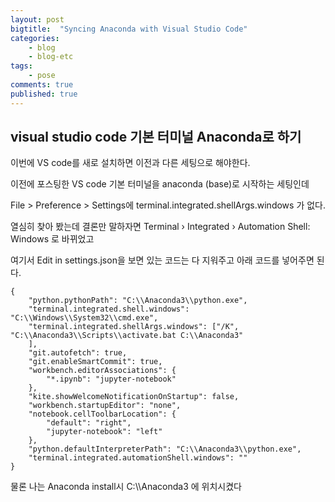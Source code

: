 ```yaml
---
layout: post
bigtitle:  "Syncing Anaconda with Visual Studio Code"
categories:
    - blog
    - blog-etc
tags:
    - pose
comments: true
published: true
---
```


## visual studio code 기본 터미널 Anaconda로 하기

이번에 VS code를 새로 설치하면 이전과 다른 세팅으로 해야한다.


이전에 포스팅한 VS code 기본 터미널을 anaconda (base)로 시작하는 세팅인데

File > Preference > Settings에  terminal.integrated.shellArgs.windows 가 없다.

열심히 찾아 봤는데 결론만 말하자면 Terminal › Integrated › Automation Shell: Windows 로 바뀌었고

여기서 Edit in settings.json을 보면 있는 코드는 다 지워주고 아래 코드를 넣어주면 된다.

~~~pytho
{
    "python.pythonPath": "C:\\Anaconda3\\python.exe",
    "terminal.integrated.shell.windows": "C:\\Windows\\System32\\cmd.exe",
    "terminal.integrated.shellArgs.windows": ["/K", "C:\\Anaconda3\\Scripts\\activate.bat C:\\Anaconda3"
    ],
    "git.autofetch": true,
    "git.enableSmartCommit": true,
    "workbench.editorAssociations": {
        "*.ipynb": "jupyter-notebook"
    },
    "kite.showWelcomeNotificationOnStartup": false,
    "workbench.startupEditor": "none",
    "notebook.cellToolbarLocation": {
        "default": "right",
        "jupyter-notebook": "left"
    },
    "python.defaultInterpreterPath": "C:\\Anaconda3\\python.exe",
    "terminal.integrated.automationShell.windows": ""
}
~~~

물론 나는 Anaconda install시 C:\\\Anaconda3 에 위치시켰다